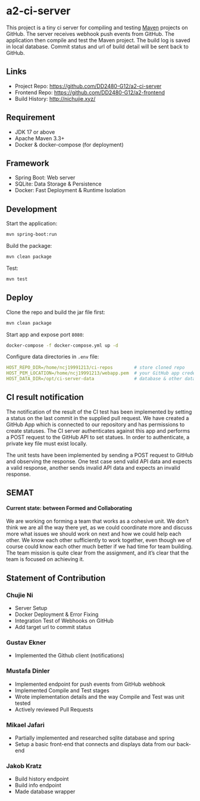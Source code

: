 # a2-ci-server
This project is a tiny ci server for compiling and testing [Maven](https://maven.apache.org/) projects on GitHub.
The server receives webhook push events from GitHub. The application then compile and test the Maven project.
The build log is saved in local database. Commit status and url of build detail will be sent back to GitHub. 

## Links
* Project Repo: https://github.com/DD2480-G12/a2-ci-server
* Frontend Repo: https://github.com/DD2480-G12/a2-frontend
* Build History: http://nichujie.xyz/

## Requirement
* JDK 17 or above
* Apache Maven 3.3+
* Docker & docker-compose (for deployment)

## Framework
* Spring Boot: Web server
* SQLite: Data Storage & Persistence
* Docker: Fast Deployment & Runtime Isolation

## Development
Start the application:
```bash
mvn spring-boot:run
```

Build the package:
```bash
mvn clean package
```

Test:
```bash
mvn test
```

## Deploy
Clone the repo and build the jar file first:
```bash
mvn clean package
```

Start app and expose port `8080`:
```bash
docker-compose -f docker-compose.yml up -d
```

Configure data directories in `.env` file:
```yaml
HOST_REPO_DIR=/home/ncj19991213/ci-repos        # store cloned repo
HOST_PEM_LOCATION=/home/ncj19991213/webapp.pem  # your GitHub app credential
HOST_DATA_DIR=/opt/ci-server-data               # database & other data
```

## CI result notification

The notification of the result of the CI test has been implemented by setting a status on the last
commit in the supplied pull request. We have created a GitHub App which is connected to our repository
and has permissions to create statuses. The CI server authenticates against this app and performs a
POST request to the GitHub API to set statues. In order to authenticate, a private key file must exist
locally.

The unit tests have been implemented by sending a POST request to GitHub and observing the response.
One test case send valid API data and expects a valid response, another sends invalid API data and
expects an invalid response.

## SEMAT

#### Current state: between Formed and Collaborating

We are working on forming a team that works as a cohesive unit.
We don’t think we are all the way there yet, as we could coordinate more
and discuss more what issues we should work on next and how we could help
each other. We know each other sufficiently to work together, even though
we of course could know each other much better if we had time for team
building. The team mission is quite clear from the assignment, and it’s
clear that the team is focused on achieving it.

## Statement of Contribution

### Chujie Ni
* Server Setup
* Docker Deployment & Error Fixing
* Integration Test of Webhooks on GitHub
* Add target url to commit status

### Gustav Ekner
* Implemented the Github client (notifications)

### Mustafa Dinler
* Implemented endpoint for push events from GitHub webhook
* Implemented Compile and Test stages
* Wrote implementation details and the way Compile and Test was unit tested
* Actively reviewed Pull Requests

### Mikael Jafari
* Partially implemented and researched sqlite database and spring
* Setup a basic front-end that connects and displays data from our back-end

### Jakob Kratz
* Build history endpoint
* Build info endpoint
* Made database wrapper
